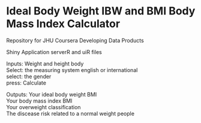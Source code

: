 # Ideal Body Weight IBW and BMI Body Mass Index Calculator 
Repository for JHU Coursera Developing Data Products

Shiny Application 
serverR and uiR files

Inputs: Weight and height body  
Select: the measuring system english or international  
select: the gender  
press: Calculate  

Outputs: Your ideal body weight BMI  
         Your body mass index BMI  
         Your overweight classification  
         The discease risk related to a normal weight people  
         
